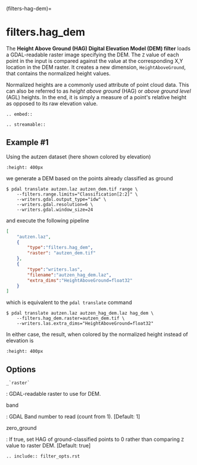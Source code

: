 (filters-hag-dem)=

# filters.hag_dem

The **Height Above Ground (HAG) Digital Elevation Model (DEM) filter** loads
a GDAL-readable raster image specifying the DEM. The `Z` value of each point
in the input is compared against the value at the corresponding X,Y location
in the DEM raster. It creates a new dimension, `HeightAboveGround`, that
contains the normalized height values.

Normalized heights are a commonly used attribute of point cloud data. This can
also be referred to as *height above ground* (HAG) or *above ground level* (AGL)
heights. In the end, it is simply a measure of a point's relative height as
opposed to its raw elevation value.

```{eval-rst}
.. embed::
```

```{eval-rst}
.. streamable::
```

## Example #1

Using the autzen dataset (here shown colored by elevation)

```{image} ./images/autzen-elevation.png
:height: 400px
```

we generate a DEM based on the points already classified as ground

```
$ pdal translate autzen.laz autzen_dem.tif range \
    --filters.range.limits="Classification[2:2]" \
    --writers.gdal.output_type="idw" \
    --writers.gdal.resolution=6 \
    --writers.gdal.window_size=24
```

and execute the following pipeline

```json
[
    "autzen.laz",
    {
        "type":"filters.hag_dem",
        "raster": "autzen_dem.tif"
    },
    {
        "type":"writers.las",
        "filename":"autzen_hag_dem.laz",
        "extra_dims":"HeightAboveGround=float32"
    }
]
```

which is equivalent to the `pdal translate` command

```
$ pdal translate autzen.laz autzen_hag_dem.laz hag_dem \
    --filters.hag_dem.raster=autzen_dem.tif \
    --writers.las.extra_dims="HeightAboveGround=float32"
```

In either case, the result, when colored by the normalized height instead of
elevation is

```{image} ./images/autzen-hag-dem.png
:height: 400px
```

## Options

`` _`raster` ``

: GDAL-readable raster to use for DEM.

band

: GDAL Band number to read (count from 1).
  \[Default: 1\]

zero_ground

: If true, set HAG of ground-classified points to 0 rather than comparing
  `Z` value to raster DEM.
  \[Default: true\]

```{eval-rst}
.. include:: filter_opts.rst
```
